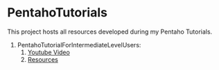 # PentahoTutorials
This project hosts all resources developed during my Pentaho Tutorials.

1. PentahoTutorialForIntermediateLevelUsers:
   1. [Youtube Video](https://www.youtube.com/watch?v=hNrQ327HoXQ&t=142s)
   2. [Resources](https://github.com/LeonardoCoelho71950/PentahoTutorial/tree/master/PentahoTutorialForIntermediateLevelUsers)
